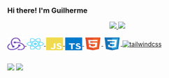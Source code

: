 ### Hi there! I'm Guilherme
<div align="center">
  <a href="https://github.com/GuilhermeRubido">
  <img height="180em" src="https://github-readme-stats.vercel.app/api?username=GuilhermeRubido&show_icons=true&theme=tokyonight&include_all_commits=true&count_private=true"/>
  <img height="180em" src="https://github-readme-stats.vercel.app/api/top-langs/?username=GuilhermeRubido&layout=compact&langs_count=7&theme=tokyonight"/>
</div>

<div style="display: inline_block"><br>
  <img src="https://raw.githubusercontent.com/devicons/devicon/master/icons/redux/redux-original.svg" align="center" alt="redux" width="40" height="30"/>
  <img align="center" alt="React-icon" height="30" width="40" src="https://raw.githubusercontent.com/devicons/devicon/master/icons/react/react-original.svg">
  <img align="center" alt="Js-icon" height="30" width="40" src="https://raw.githubusercontent.com/devicons/devicon/master/icons/javascript/javascript-plain.svg">
  <img src="https://raw.githubusercontent.com/devicons/devicon/master/icons/typescript/typescript-original.svg" align="center" alt="typescript" width="40" height="30"/>
  <img align="center" alt="HTML-icon" height="30" width="40" src="https://raw.githubusercontent.com/devicons/devicon/master/icons/html5/html5-original.svg">
  <img align="center" alt="CSS-icon" height="30" width="40" src="https://raw.githubusercontent.com/devicons/devicon/master/icons/css3/css3-original.svg">
    <img src="https://www.svgrepo.com/show/354431/tailwindcss-icon.svg" align="center" alt="tailwindcss" width="40" height="30"/>
</div> 
 
  ##
 
<div> 
  <a href = "mailto:rubidoguilherme@gmail.com"><img src="https://img.shields.io/badge/-Gmail-%23333?style=for-the-badge&logo=gmail&logoColor=white" target="_blank"></a>
  <a href="[https://www.linkedin.com/in/guilherme-rubido](https://www.linkedin.com/in/guilherme-rubido-954ba8231/)" target="_blank"><img src="https://img.shields.io/badge/-LinkedIn-%230077B5?style=for-the-badge&logo=linkedin&logoColor=white" target="_blank"></a>
</div>


